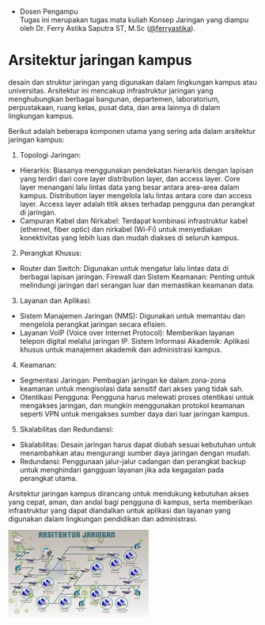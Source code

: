 * Dosen Pengampu  
Tugas ini merupakan tugas mata kuliah Konsep Jaringan yang diampu oleh Dr. Ferry Astika Saputra ST, M.Sc ([@ferryastika](https://github.com/ferryastika)).


# Arsitektur jaringan kampus 
desain dan struktur jaringan yang digunakan dalam lingkungan kampus atau universitas. Arsitektur ini mencakup infrastruktur jaringan yang menghubungkan berbagai bangunan, departemen, laboratorium, perpustakaan, ruang kelas, pusat data, dan area lainnya di dalam lingkungan kampus.

Berikut adalah beberapa komponen utama yang sering ada dalam arsitektur jaringan kampus:
1. Topologi Jaringan:
* Hierarkis: Biasanya menggunakan pendekatan hierarkis dengan lapisan yang terdiri dari core layer distribution layer, dan access layer. Core layer menangani lalu lintas data yang besar antara area-area dalam kampus. Distribution layer mengelola lalu lintas antara core dan access layer. Access layer adalah titik akses terhadap pengguna dan perangkat di jaringan.
* Campuran Kabel dan Nirkabel: Terdapat kombinasi infrastruktur kabel (ethernet, fiber optic) dan nirkabel (Wi-Fi) untuk menyediakan konektivitas yang lebih luas dan mudah diakses di seluruh kampus.

2. Perangkat Khusus:
* Router dan Switch: Digunakan untuk mengatur lalu lintas data di berbagai lapisan jaringan.
Firewall dan Sistem Keamanan: Penting untuk melindungi jaringan dari serangan luar dan memastikan keamanan data.

3. Layanan dan Aplikasi:
* Sistem Manajemen Jaringan (NMS): Digunakan untuk memantau dan mengelola perangkat jaringan secara efisien.
* Layanan VoIP (Voice over Internet Protocol): Memberikan layanan telepon digital melalui jaringan IP.
Sistem Informasi Akademik: Aplikasi khusus untuk manajemen akademik dan administrasi kampus.

4. Keamanan:
* Segmentasi Jaringan: Pembagian jaringan ke dalam zona-zona keamanan untuk mengisolasi data sensitif dari akses yang tidak sah.
* Otentikasi Pengguna: Pengguna harus melewati proses otentikasi untuk mengakses jaringan, dan mungkin menggunakan protokol keamanan seperti VPN untuk mengakses sumber daya dari luar jaringan kampus.

5. Skalabilitas dan Redundansi:
* Skalabilitas: Desain jaringan harus dapat diubah sesuai kebutuhan untuk menambahkan atau mengurangi sumber daya jaringan dengan mudah.
* Redundansi: Penggunaan jalur-jalur cadangan dan perangkat backup untuk menghindari gangguan layanan jika ada kegagalan pada perangkat utama.

Arsitektur jaringan kampus dirancang untuk mendukung kebutuhan akses yang cepat, aman, dan andal bagi pengguna di kampus, serta memberikan infrastruktur yang dapat diandalkan untuk aplikasi dan layanan yang digunakan dalam lingkungan pendidikan dan administrasi.

![Arsitektur Jaringan Kampus](arsitektur.jpeg)
